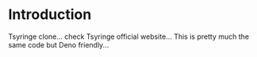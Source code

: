 # Introduction

Tsyringe clone... check Tsyringe official website... This is pretty much the
same code but Deno friendly...
